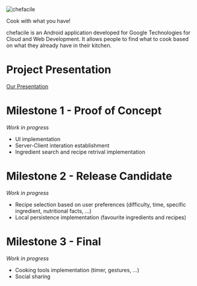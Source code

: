 ![chefacile](http://i.imgur.com/XBNltpK.png)

Cook with what you have!

chefacile is an Android application developed for Google Technologies for Cloud and Web Development.
It allows people to find what to cook based on what they already have in their kitchen.

Project Presentation
==============
[Our Presentation](https://drive.google.com/file/d/0B9evljug-_nSQjZ6aFBQcmI0X1U/view?usp=sharing)

Milestone 1 - Proof of Concept
==============
_Work in progress_

 - UI implementation 
 - Server-Client interation establishment 
 - Ingredient search and recipe retrival implementation 


Milestone 2 - Release Candidate
==============
_Work in progress_

 - Recipe selection based on user preferences (difficulty, time, specific ingredient, nutritional facts, ...) 
 - Local persistence implementation (favourite ingredients and recipes) 


Milestone 3 - Final
==============
_Work in progress_

 - Cooking tools implementation (timer, gestures, ...)
 - Social sharing
